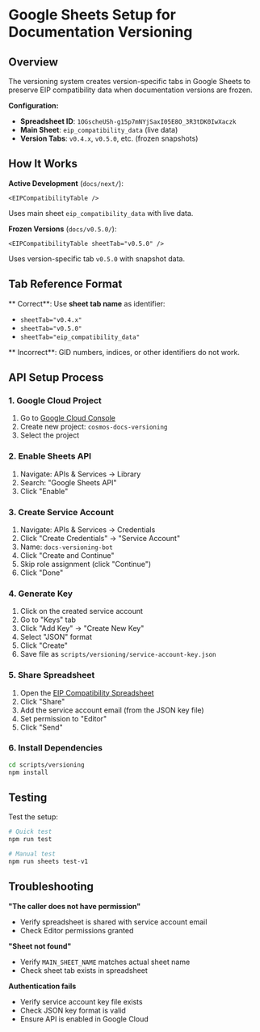 # Google Sheets Setup for Documentation Versioning

## Overview

The versioning system creates version-specific tabs in Google Sheets to preserve EIP compatibility data when documentation versions are frozen.

**Configuration:**

- **Spreadsheet ID**: `1OGscheUSh-g15p7mNYjSaxI05E8O_3R3tDK0IwXaczk`
- **Main Sheet**: `eip_compatibility_data` (live data)
- **Version Tabs**: `v0.4.x`, `v0.5.0`, etc. (frozen snapshots)

## How It Works

**Active Development** (`docs/next/`):

```mdx
<EIPCompatibilityTable />
```

Uses main sheet `eip_compatibility_data` with live data.

**Frozen Versions** (`docs/v0.5.0/`):

```mdx
<EIPCompatibilityTable sheetTab="v0.5.0" />
```

Uses version-specific tab `v0.5.0` with snapshot data.

## Tab Reference Format

** Correct**: Use **sheet tab name** as identifier:

- `sheetTab="v0.4.x"`
- `sheetTab="v0.5.0"`
- `sheetTab="eip_compatibility_data"`

** Incorrect**: GID numbers, indices, or other identifiers do not work.

## API Setup Process

### 1. Google Cloud Project

1. Go to [Google Cloud Console](https://console.cloud.google.com)
2. Create new project: `cosmos-docs-versioning`
3. Select the project

### 2. Enable Sheets API

1. Navigate: APIs & Services → Library
2. Search: "Google Sheets API"
3. Click "Enable"

### 3. Create Service Account

1. Navigate: APIs & Services → Credentials
2. Click "Create Credentials" → "Service Account"
3. Name: `docs-versioning-bot`
4. Click "Create and Continue"
5. Skip role assignment (click "Continue")
6. Click "Done"

### 4. Generate Key

1. Click on the created service account
2. Go to "Keys" tab
3. Click "Add Key" → "Create New Key"
4. Select "JSON" format
5. Click "Create"
6. Save file as `scripts/versioning/service-account-key.json`

### 5. Share Spreadsheet

1. Open the [EIP Compatibility Spreadsheet](https://docs.google.com/spreadsheets/d/1OGscheUSh-g15p7mNYjSaxI05E8O_3R3tDK0IwXaczk)
2. Click "Share"
3. Add the service account email (from the JSON key file)
4. Set permission to "Editor"
5. Click "Send"

### 6. Install Dependencies

```bash
cd scripts/versioning
npm install
```

## Testing

Test the setup:

```bash
# Quick test
npm run test

# Manual test
npm run sheets test-v1
```

## Troubleshooting

**"The caller does not have permission"**

- Verify spreadsheet is shared with service account email
- Check Editor permissions granted

**"Sheet not found"**

- Verify `MAIN_SHEET_NAME` matches actual sheet name
- Check sheet tab exists in spreadsheet

**Authentication fails**

- Verify service account key file exists
- Check JSON key format is valid
- Ensure API is enabled in Google Cloud
